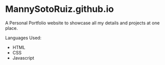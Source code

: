 # MannySotoRuiz.github.io
A Personal Portfolio website to showcase all my details and projects at one place.

Languages Used:

- HTML
- CSS
- Javascript
